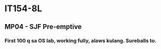 # IT154-8L
## MP04 - SJF Pre-emptive


### First 100 q sa OS lab, working fully, alaws kulang. Sureballs to.